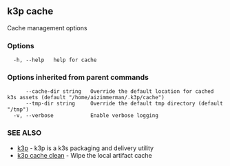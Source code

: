 ## k3p cache

Cache management options

### Options

```
  -h, --help   help for cache
```

### Options inherited from parent commands

```
      --cache-dir string   Override the default location for cached k3s assets (default "/home/aizimmerman/.k3p/cache")
      --tmp-dir string     Override the default tmp directory (default "/tmp")
  -v, --verbose            Enable verbose logging
```

### SEE ALSO

* [k3p](k3p.md)	 - k3p is a k3s packaging and delivery utility
* [k3p cache clean](k3p_cache_clean.md)	 - Wipe the local artifact cache

